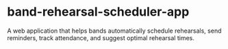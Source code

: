 # band-rehearsal-scheduler-app
A web application that helps bands automatically schedule rehearsals, send reminders, track attendance, and suggest optimal rehearsal times.
